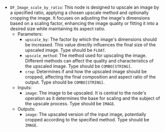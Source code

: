 - `DF_Image_scale_by_ratio`: This node is designed to upscale an image by a specified ratio, applying a chosen upscale method and optionally cropping the image. It focuses on adjusting the image's dimensions based on a scaling factor, enhancing the image quality or fitting it into a desired size while maintaining its aspect ratio.
    - Parameters:
        - `upscale_by`: The factor by which the image's dimensions should be increased. This value directly influences the final size of the upscaled image. Type should be `FLOAT`.
        - `upscale_method`: The method used for upscaling the image. Different methods can affect the quality and characteristics of the upscaled image. Type should be `COMBO[STRING]`.
        - `crop`: Determines if and how the upscaled image should be cropped, affecting the final composition and aspect ratio of the output. Type should be `COMBO[STRING]`.
    - Inputs:
        - `image`: The image to be upscaled. It is central to the node's operation as it determines the base for scaling and the subject of the upscale process. Type should be `IMAGE`.
    - Outputs:
        - `image`: The upscaled version of the input image, potentially cropped according to the specified method. Type should be `IMAGE`.
